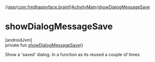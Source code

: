 //[app](../../../index.md)/[com.fredhappyface.brainf](../index.md)/[ActivityMain](index.md)/[showDialogMessageSave](show-dialog-message-save.md)

# showDialogMessageSave

[androidJvm]\
private fun [showDialogMessageSave](show-dialog-message-save.md)()

Show a 'saved' dialog. In a function as its reused a couple of times
